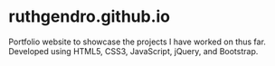 # ruthgendro.github.io

Portfolio website to showcase the projects I have worked on thus far. Developed using HTML5, CSS3, JavaScript, jQuery, and Bootstrap.